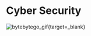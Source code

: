 # Cyber Security

![bytebytego_gif](https://substackcdn.com/image/fetch/w_1456,c_limit,f_webp,q_auto:good,fl_lossy/https%3A%2F%2Fsubstack-post-media.s3.amazonaws.com%2Fpublic%2Fimages%2Fa4cd9bbc-d7ec-4da1-87aa-577e43f4a5d2_800x800.gif){target=_blank}
